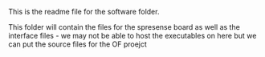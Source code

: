This is the readme file for the software folder.

This folder will contain the files for the spresense board as well as the interface files - we may not be able to host the executables on here but we can put the source files for the OF proejct
